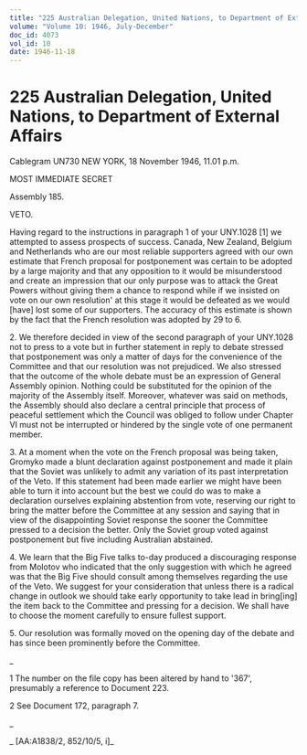 ```yaml
---
title: "225 Australian Delegation, United Nations, to Department of External Affairs"
volume: "Volume 10: 1946, July-December"
doc_id: 4073
vol_id: 10
date: 1946-11-18
---
```


# 225 Australian Delegation, United Nations, to Department of External Affairs

Cablegram UN730 NEW YORK, 18 November 1946, 11.01 p.m.

MOST IMMEDIATE SECRET

Assembly 185.

VETO.

Having regard to the instructions in paragraph 1 of your UNY.1028 [1] we attempted to assess prospects of success. Canada, New Zealand, Belgium and Netherlands who are our most reliable supporters agreed with our own estimate that French proposal for postponement was certain to be adopted by a large majority and that any opposition to it would be misunderstood and create an impression that our only purpose was to attack the Great Powers without giving them a chance to respond while if we insisted on vote on our own resolution' at this stage it would be defeated as we would [have] lost some of our supporters. The accuracy of this estimate is shown by the fact that the French resolution was adopted by 29 to 6.

2\. We therefore decided in view of the second paragraph of your UNY.1028 not to press to a vote but in further statement in reply to debate stressed that postponement was only a matter of days for the convenience of the Committee and that our resolution was not prejudiced. We also stressed that the outcome of the whole debate must be an expression of General Assembly opinion. Nothing could be substituted for the opinion of the majority of the Assembly itself. Moreover, whatever was said on methods, the Assembly should also declare a central principle that process of peaceful settlement which the Council was obliged to follow under Chapter VI must not be interrupted or hindered by the single vote of one permanent member.

3\. At a moment when the vote on the French proposal was being taken, Gromyko made a blunt declaration against postponement and made it plain that the Soviet was unlikely to admit any variation of its past interpretation of the Veto. If this statement had been made earlier we might have been able to turn it into account but the best we could do was to make a declaration ourselves explaining abstention from vote, reserving our right to bring the matter before the Committee at any session and saying that in view of the disappointing Soviet response the sooner the Committee pressed to a decision the better. Only the Soviet group voted against postponement but five including Australian abstained.

4\. We learn that the Big Five talks to-day produced a discouraging response from Molotov who indicated that the only suggestion with which he agreed was that the Big Five should consult among themselves regarding the use of the Veto. We suggest for your consideration that unless there is a radical change in outlook we should take early opportunity to take lead in bring[ing] the item back to the Committee and pressing for a decision. We shall have to choose the moment carefully to ensure fullest support.

5\. Our resolution was formally moved on the opening day of the debate and has since been prominently before the Committee.

_

1 The number on the file copy has been altered by hand to '367', presumably a reference to Document 223.

2 See Document 172, paragraph 7.

_

_ [AA:A1838/2, 852/10/5, i]_
